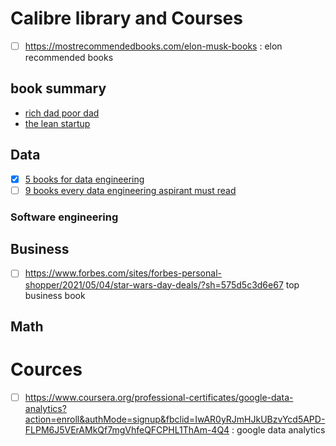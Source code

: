 # Calibre library and Courses
- [ ] https://mostrecommendedbooks.com/elon-musk-books : elon recommended books

## book summary

-   [rich dad poor dad](rich-dad-poor-dad)
- [the lean startup](the-lean-startup)

## Data

-   [x] [5 books for data engineering](https://www.google.com/url?sa=t&rct=j&q=&esrc=s&source=web&cd=&cad=rja&uact=8&ved=2ahUKEwiot6zfyrbwAhWEMN4KHdNADPwQFjABegQIBRAD&url=https%3A%2F%2Ftowardsdatascience.com%2F5-books-for-data-engineers-f174bc1e7906&usg=AOvVaw1HoQAHjAN24SsQHylLCUj8)
-   [ ] [9 books every data engineering aspirant must read](https://www.analyticsvidhya.com/blog/2020/02/9-data-engineering-books-must-read/)

### Software engineering

## Business

-   [ ] https://www.forbes.com/sites/forbes-personal-shopper/2021/05/04/star-wars-day-deals/?sh=575d5c3d6e67 top business book

## Math

# Cources

-   [ ] https://www.coursera.org/professional-certificates/google-data-analytics?action=enroll&authMode=signup&fbclid=IwAR0yRJmHJkUBzvYcd5APD-FLPM6J5VErAMkQf7mgVhfeQFCPHL1ThAm-4Q4 : google data analytics
